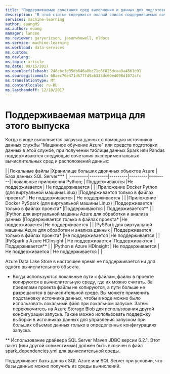 ```yaml
---
title: "Поддерживаемые сочетания сред выполнения и данных для подготовки данных в службе \"Машинное обучение Azure\" | Документация Майкрософт"
description: "В этой статье содержится полный список поддерживаемых сочетаний различных сред выполнения и источников данных для подготовки данных в службе \"Машинное обучение Azure\""
services: machine-learning
author: euangMS
ms.author: euang
manager: lanceo
ms.reviewer: garyericson, jasonwhowell, mldocs
ms.service: machine-learning
ms.workload: data-services
ms.custom: 
ms.devlang: 
ms.topic: article
ms.date: 09/15/2017
ms.openlocfilehash: 248cbcfe35db646a8bc71c6f825dcaa8a4661e91
ms.sourcegitcommit: 68aec76e471d677fd9a6333dc60ed098d1072cfc
ms.translationtype: MT
ms.contentlocale: ru-RU
ms.lasthandoff: 12/18/2017
---
```

# <a name="supported-matrix-for-this-release"></a>Поддерживаемая матрица для этого выпуска 
Когда в коде выполняется загрузка данных с помощью источников данных службы "Машинное обучение Azure" или средств подготовки данных в этой службе, при получении таблицы данных Spark или Pandas поддерживаются следующие сочетания экспериментальных вычислительных сред и расположений данных:

|     |Локальные файлы  |Хранилище больших двоичных объектов Azure  |База данных SQL Server***  |
|---------|---------|---------|---------|---------|
|локальные приложения Python;    |     Поддерживаются    |Не поддерживается         | Не поддерживается        |         |
|Приложение Docker Python (для виртуальной машины Linux)     |Поддерживается только в файлах проекта*         | Не поддерживается        |        Не поддерживается |         |
|Приложение Docker PySpark (для виртуальной машины Linux)     |Поддерживается только в файлах проекта*     |Поддерживаются         | Поддерживается**        |         |
|Python для виртуальной машины Azure для обработки и анализа данных     |Поддерживается только в файлах проекта*         |Не поддерживается         |Не поддерживается         |         |
|PySPark для виртуальной машины Azure для обработки и анализа данных     | Поддерживается только в файлах проекта*        |Не поддерживается         |Не поддерживается         |         |
|PySpark в Azure HDInsight     | Не поддерживается        |Поддерживаются         |Поддерживается**         |         |
|Python в Azure HDInsight     | Не поддерживается        | Не поддерживается        | Не поддерживается        |         |

Azure Data Lake Store в настоящее время не поддерживается ни для одного вычислительного объекта.

* Когда используются локальные пути к файлам, файлы в проекте копируются в вычислительную среду, где их можно считать. За пределами проекта файлы не копируются, а пути больше не разрешаются в вычислительной среде. Вы можете применить подстановку источника данных, чтобы в коде можно было использовать локальный файл при локальном запуске. Затем переключитесь на Azure Storage Blob для использования другой конфигурации запуска. Также можно использовать поддержку выборки в источниках данных для управления запуском при больших объемах данных только в определенных конфигурациях запуска.

** Использование драйвера SQL Server Maven JDBC версии 6.2.1. Этот пакет (или другой совместимый) должен быть включен в файл spark_dependencies.yml для вычислительной среды.

Поддерживает базы данных SQL Azure или SQL Server при условии, что базы данных можно получить из среды вычислений. 
